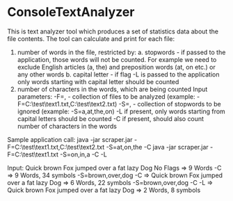 # ConsoleTextAnalyzer

This is text analyzer tool which produces a set of statistics data about the file contents.
The tool can calculate and print for each file:
1.	number of words in the file, restricted by:
a.	stopwords - if passed to the application, those words will not be counted. For example we need to exclude English articles (a, the) and preposition words (at, on etc.) or any other words
b.	capital letter - if flag -L is passed to the application only words starting with capital letter should be counted
2.	number of characters in the words, which are being counted
Input parameters:
-F=<filepath>,<filepath> - collection of files to be analyzed (example: -F=C:\test\text1.txt,C:\test\text2.txt)
-S=<word>,<word> - collection of stopwords to be ignored (example: -S=a,at,the,on)
-L if present, only words starting from capital letters should be counted
-C if present, should also count number of characters in the words
 
 
Sample application call:
java -jar scraper.jar -F=C:\test\text1.txt,C:\test\text2.txt -S=at,on,the -C
java -jar scraper.jar -F=C:\test\text1.txt -S=on,in,a -C -L
 
Input: Quick brown Fox jumped over a fat lazy Dog
No Flags => 9 Words
-C => 9 Words, 34 symbols
-S=brown,over,dog -C => Quick brown Fox jumped over a fat lazy Dog => 6 Words, 22 symbols
-S=brown,over,dog -C -L => Quick brown Fox jumped over a fat lazy Dog => 2 Words, 8 symbols

